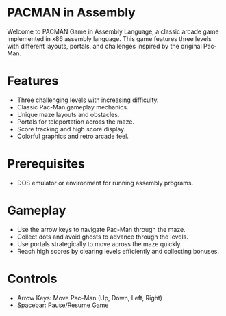 # PACMAN in Assembly

Welcome to PACMAN Game in Assembly Language, a classic arcade game implemented in x86 assembly language. 
This game features three levels with different layouts, portals, and challenges inspired by the original Pac-Man.

# Features

- Three challenging levels with increasing difficulty.
- Classic Pac-Man gameplay mechanics.
- Unique maze layouts and obstacles.
- Portals for teleportation across the maze.
- Score tracking and high score display.
- Colorful graphics and retro arcade feel.

# Prerequisites

- DOS emulator or environment for running assembly programs.
 
# Gameplay

- Use the arrow keys to navigate Pac-Man through the maze.
- Collect dots and avoid ghosts to advance through the levels.
- Use portals strategically to move across the maze quickly.
- Reach high scores by clearing levels efficiently and collecting bonuses.

# Controls

- Arrow Keys: Move Pac-Man (Up, Down, Left, Right)
- Spacebar: Pause/Resume Game

